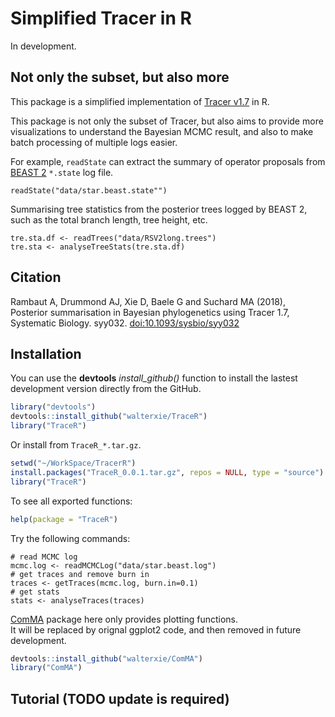 # Simplified Tracer in R

In development. 

## Not only the subset, but also more

This package is a simplified implementation of [Tracer v1.7](http://beast.community/tracer) in R.  

This package is not only the subset of Tracer, 
but also aims to provide more visualizations to understand the Bayesian MCMC result, 
and also to make batch processing of multiple logs easier. 

For example, `readState` can extract the summary of operator proposals from 
[BEAST 2](http://www.beast2.org) `*.state` log file.

```
readState("data/star.beast.state"")
```

Summarising tree statistics from the posterior trees logged by BEAST 2, 
such as the total branch length, tree height, etc.

```
tre.sta.df <- readTrees("data/RSV2long.trees")
tre.sta <- analyseTreeStats(tre.sta.df)
```

## Citation

Rambaut A, Drummond AJ, Xie D, Baele G and Suchard MA (2018),  
Posterior summarisation in Bayesian phylogenetics using Tracer 1.7, 
Systematic Biology. syy032. 
[doi:10.1093/sysbio/syy032](https://doi.org/10.1093/sysbio/syy032)

## Installation

You can use the **devtools** *install\_github()* function to install the lastest development version directly from the GitHub.

```R
library("devtools")
devtools::install_github("walterxie/TraceR")
library("TraceR")
```

Or install from `TraceR_*.tar.gz`.

```R
setwd("~/WorkSpace/TracerR")
install.packages("TraceR_0.0.1.tar.gz", repos = NULL, type = "source")
library("TraceR")
```

To see all exported functions:
```R
help(package = "TraceR")
```

Try the following commands:
```
# read MCMC log
mcmc.log <- readMCMCLog("data/star.beast.log")
# get traces and remove burn in
traces <- getTraces(mcmc.log, burn.in=0.1)
# get stats
stats <- analyseTraces(traces)
```

[ComMA](https://github.com/walterxie/ComMA) package here only provides plotting functions.  
It will be replaced by orignal ggplot2 code, and then removed in future development.  

```R
devtools::install_github("walterxie/ComMA")
library("ComMA")
```


## Tutorial (TODO update is required)



